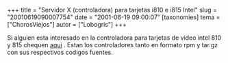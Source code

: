 +++
title = "Servidor X (controladora) para tarjetas i810 e i815 Intel"
slug = "20010619090007754"
date = "2001-06-19 09:00:07"
[taxonomies]
tema = ["ChorosViejos"]
autor = ["Lobogris"]
+++

Si alguien esta interesado en la controladora para tarjetas de video
intel 810 y 815 chequen
[aqui](http://appsr.intel.com/scripts-df/filter_results.asp?strOSs=39&strTypes=DRV%2CUTL&ProductID=179&OSFullName=Linux*&submit=Go%21)
. Estan los controladores tanto en formato rpm y tar.gz con sus
respectivos codigos fuentes.

